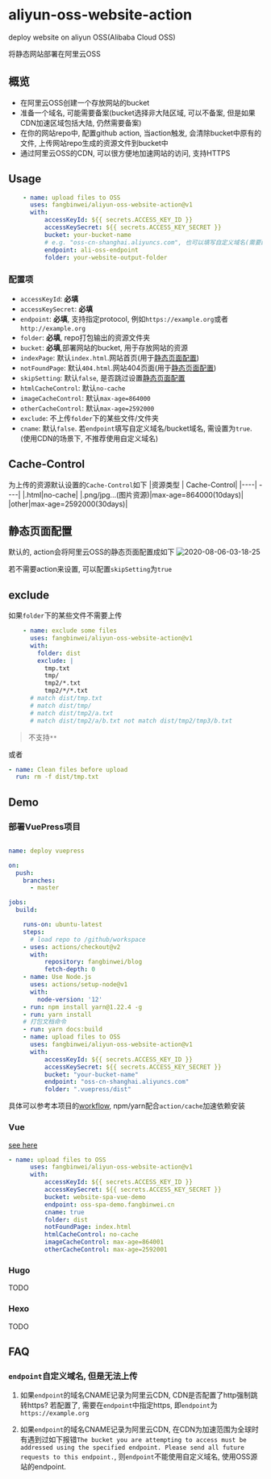 # aliyun-oss-website-action

deploy website on aliyun OSS(Alibaba Cloud OSS)

将静态网站部署在阿里云OSS

## 概览
- 在阿里云OSS创建一个存放网站的bucket
- 准备一个域名, 可能需要备案(bucket选择非大陆区域, 可以不备案, 但是如果CDN加速区域包括大陆, 仍然需要备案)
- 在你的网站repo中, 配置github action, 当action触发, 会清除bucket中原有的文件, 上传网站repo生成的资源文件到bucket中
- 通过阿里云OSS的CDN, 可以很方便地加速网站的访问, 支持HTTPS

## Usage

```yml
    - name: upload files to OSS
      uses: fangbinwei/aliyun-oss-website-action@v1
      with:
          accessKeyId: ${{ secrets.ACCESS_KEY_ID }}
          accessKeySecret: ${{ secrets.ACCESS_KEY_SECRET }}
          bucket: your-bucket-name
          # e.g. "oss-cn-shanghai.aliyuncs.com", 也可以填写自定义域名(需要配置cname 为 true)
          endpoint: ali-oss-endpoint
          folder: your-website-output-folder
```
### 配置项
- `accessKeyId`: **必填**
- `accessKeySecret`: **必填**
- `endpoint`: **必填**, 支持指定protocol, 例如`https://example.org`或者`http://example.org`
- `folder`: **必填**, repo打包输出的资源文件夹
- `bucket`: **必填**,部署网站的bucket, 用于存放网站的资源
- `indexPage`: 默认`index.html`.网站首页(用于[静态页面配置](#静态页面配置))
- `notFoundPage`: 默认`404.html`.网站404页面(用于[静态页面配置](#静态页面配置))
- `skipSetting`: 默认`false`, 是否跳过设置[静态页面配置](#静态页面配置)
- `htmlCacheControl`: 默认`no-cache`
- `imageCacheControl`: 默认`max-age=864000`
- `otherCacheControl`: 默认`max-age=2592000`
- `exclude`: 不上传`folder`下的某些文件/文件夹
- `cname`: 默认`false`. 若`endpoint`填写自定义域名/bucket域名, 需设置为`true`. (使用CDN的场景下, 不推荐使用自定义域名)

## Cache-Control
为上传的资源默认设置的`Cache-Control`如下
|资源类型 | Cache-Control|
|----| ----|
|.html|no-cache|
|.png/jpg...(图片资源)|max-age=864000(10days)|
|other|max-age=2592000(30days)|

## 静态页面配置
默认的, action会将阿里云OSS的静态页面配置成如下
![2020-08-06-03-18-25](https://image.fangbinwei.cn/github/aliyun-oss-website-action/2020-08-06-03-18-25_05d556d8.png)

若不需要action来设置, 可以配置`skipSetting`为`true`

## exclude
如果`folder`下的某些文件不需要上传


```yml
    - name: exclude some files
      uses: fangbinwei/aliyun-oss-website-action@v1
      with:
        folder: dist
        exclude: |
          tmp.txt
          tmp/
          tmp2/*.txt
          tmp2/*/*.txt
      # match dist/tmp.txt
      # match dist/tmp/
      # match dist/tmp2/a.txt
      # match dist/tmp2/a/b.txt not match dist/tmp2/tmp3/b.txt
```
> 不支持`**`

或者
```yml
- name: Clean files before upload
  run: rm -f dist/tmp.txt
```

## Demo
### 部署VuePress项目

```yml

name: deploy vuepress

on:
  push:
    branches:
      - master

jobs:
  build:

    runs-on: ubuntu-latest
    steps:
      # load repo to /github/workspace
    - uses: actions/checkout@v2
      with:
          repository: fangbinwei/blog
          fetch-depth: 0
    - name: Use Node.js
      uses: actions/setup-node@v1
      with:
        node-version: '12'
    - run: npm install yarn@1.22.4 -g
    - run: yarn install
    # 打包文档命令
    - run: yarn docs:build
    - name: upload files to OSS
      uses: fangbinwei/aliyun-oss-website-action@v1
      with:
          accessKeyId: ${{ secrets.ACCESS_KEY_ID }}
          accessKeySecret: ${{ secrets.ACCESS_KEY_SECRET }}
          bucket: "your-bucket-name"
          endpoint: "oss-cn-shanghai.aliyuncs.com" 
          folder: ".vuepress/dist"
```
具体可以参考本项目的[workflow](.github/workflows/test.yml), npm/yarn配合`action/cache`加速依赖安装

### Vue

[see here](https://github.com/fangbinwei/oss-website-demo-spa-vue)

```yml
- name: upload files to OSS
      uses: fangbinwei/aliyun-oss-website-action@v1
      with:
          accessKeyId: ${{ secrets.ACCESS_KEY_ID }}
          accessKeySecret: ${{ secrets.ACCESS_KEY_SECRET }}
          bucket: website-spa-vue-demo
          endpoint: oss-spa-demo.fangbinwei.cn
          cname: true
          folder: dist
          notFoundPage: index.html
          htmlCacheControl: no-cache
          imageCacheControl: max-age=864001
          otherCacheControl: max-age=2592001
```

### Hugo
TODO
### Hexo
TODO

## FAQ
### `endpoint`自定义域名, 但是无法上传
1. 如果`endpoint`的域名CNAME记录为阿里云CDN, CDN是否配置了http强制跳转https? 若配置了, 需要在`endpoint`中指定https, 即`endpoint`为`https://example.org`

2. 如果`endpoint`的域名CNAME记录为阿里云CDN, 在CDN为加速范围为全球时有遇到过如下报错`The bucket you are attempting to access must be addressed using the specified endpoint. Please send all future requests to this endpoint.`, 则`endpoint`不能使用自定义域名, 使用OSS源站的endpoint.